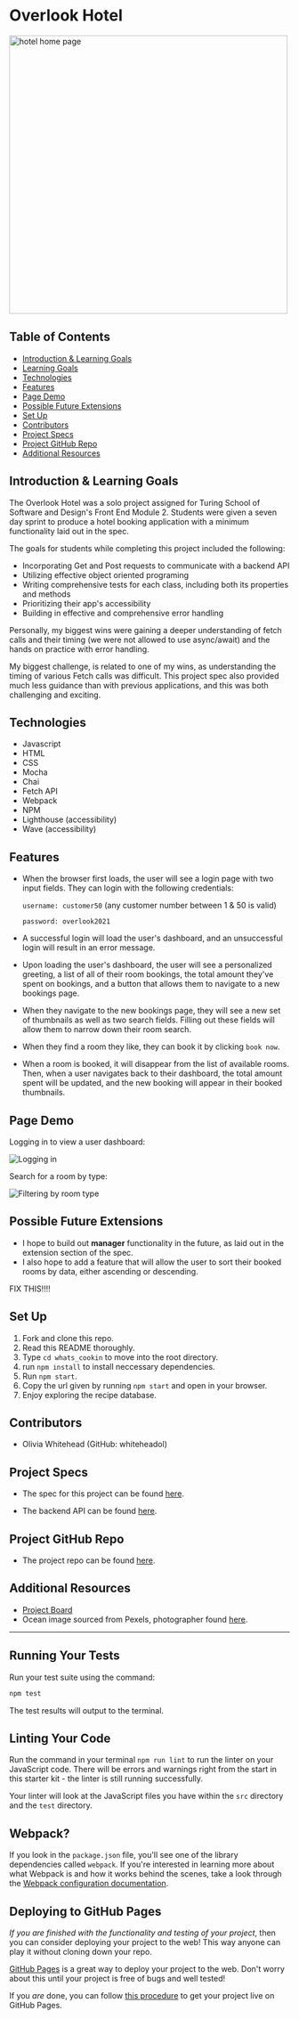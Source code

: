 # Overlook Hotel

<img width="500" alt="hotel home page" src="https://user-images.githubusercontent.com/96206823/165134921-ab545828-f261-42e7-89a7-ddcf756e7c19.png">

## Table of Contents

  - [Introduction & Learning Goals](#introduction-&-learning-goals)
  - [Learning Goals](#learning-goals)
  - [Technologies](#technologies)
  - [Features](#features)
  - [Page Demo](#page-demo)
  - [Possible Future Extensions](#possible-future-extensions)
  - [Set Up](#set-up)
  - [Contributors](#contributors)
  - [Project Specs](#project-specs)
  - [Project GitHub Repo](#project-github-repo)
  - [Additional Resources](#additional-resources)

## Introduction & Learning Goals
The Overlook Hotel was a solo project assigned for Turing School of Software and Design's Front End Module 2. Students were given a seven day sprint to produce a hotel booking application with a minimum functionality laid out in the spec.

The goals for students while completing this project included the following:
- Incorporating Get and Post requests to communicate with a backend API
- Utilizing effective object oriented programing
- Writing comprehensive tests for each class, including both its properties and methods
- Prioritizing their app's accessibility
- Building in effective and comprehensive error handling

Personally, my biggest wins were gaining a deeper understanding of fetch calls and their timing (we were not allowed to use async/await) and the hands on practice with error handling.

My biggest challenge, is related to one of my wins, as understanding the timing of various Fetch calls was difficult. This project spec also provided much less guidance than with previous applications, and this was both challenging and exciting.

## Technologies
  - Javascript
  - HTML
  - CSS
  - Mocha
  - Chai
  - Fetch API
  - Webpack
  - NPM
  - Lighthouse (accessibility)
  - Wave (accessibility)

## Features
- When the browser first loads, the user will see a login page with two input fields. They can login with the following credentials:

   `username: customer50` (any customer number between 1 & 50 is valid)

   `password: overlook2021`

- A successful login will load the user's dashboard, and an unsuccessful login will result in an error message.
- Upon loading the user's dashboard, the user will see a personalized greeting, a list of all of their room bookings, the total amount they've spent on bookings, and a button that allows them to navigate to a new bookings page.
- When they navigate to the new bookings page, they will see a new set of thumbnails as well as two search fields. Filling out these fields will allow them to narrow down their room search.
- When they find a room they like, they can book it by clicking `book now`.
- When a room is booked, it will disappear from the list of available rooms. Then, when a user navigates back to their dashboard, the total amount spent will be updated, and the new booking will appear in their booked thumbnails.

## Page Demo
Logging in to view a user dashboard:

![Logging in](https://media.giphy.com/media/TH8grcR66c2emwCpAw/giphy.gif)

Search for a room by type:

![Filtering by room type](https://media.giphy.com/media/InoxdR3Ikf5NQzX2k3/giphy.gif)


## Possible Future Extensions
- I hope to build out **manager** functionality in the future, as laid out in the extension section of the spec.
- I also hope to add a feature that will allow the user to sort their booked rooms by data, either ascending or descending.

FIX THIS!!!!
## Set Up
1. Fork and clone this repo.
2. Read this README thoroughly.
3. Type `cd whats_cookin` to move into the root directory.
4. run `npm install` to install neccessary dependencies.
5. Run `npm start`.
6. Copy the url given by running `npm start` and open in your browser.
7. Enjoy exploring the recipe database.

## Contributors
- Olivia Whitehead (GitHub: whiteheadol)

## Project Specs
- The spec for this project can be found [here](https://frontend.turing.edu/projects/overlook.html).

- The backend API can be found [here](https://github.com/turingschool-examples/overlook-api).

## Project GitHub Repo
- The project repo can be found [here](https://github.com/whiteheadol/overlook).

## Additional Resources
- [Project Board](https://github.com/whiteheadol/overlook/projects/1)
- Ocean image sourced from Pexels, photographer found [here](https://www.pexels.com/@matthardy/).

---

## Running Your Tests

Run your test suite using the command:

```bash
npm test
```

The test results will output to the terminal.



## Linting Your Code

Run the command in your terminal `npm run lint` to run the linter on your JavaScript code. There will be errors and warnings right from the start in this starter kit - the linter is still running successfully.

Your linter will look at the JavaScript files you have within the `src` directory and the `test` directory.

## Webpack?

If you look in the `package.json` file, you'll see one of the library dependencies called `webpack`. If you're interested in learning more about what Webpack is and how it works behind the scenes, take a look through the [Webpack configuration documentation](https://webpack.js.org/concepts/).

## Deploying to GitHub Pages

_If you are finished with the functionality and testing of your project_, then you can consider deploying your project to the web! This way anyone can play it without cloning down your repo.

[GitHub Pages](https://pages.github.com/) is a great way to deploy your project to the web. Don't worry about this until your project is free of bugs and well tested!

If you _are_ done, you can follow [this procedure](./gh-pages-procedure.md) to get your project live on GitHub Pages.
